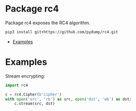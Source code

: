# Package rc4

Package rc4 exposes the RC4 algorithm.

```sh
pip3 install git+https://github.com/pydump/rc4.git
```

- [Examples](#Examples)

# Examples

Stream encrypting:

```py
import rc4

c = rc4.Cipher(b'cipher')
with open('src', 'rb') as src, open('dst', 'wb') as dst:
    c.stream(src, dst)
```

